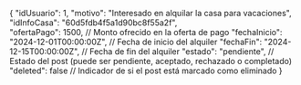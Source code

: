 {
  "idUsuario": 1, 
  "motivo": "Interesado en alquilar la casa para vacaciones",
  "idInfoCasa": "60d5fdb4f5a1d90bc8f55a2f",  
  "ofertaPago": 1500,  // Monto ofrecido en la oferta de pago
  "fechaInicio": "2024-12-01T00:00:00Z",  // Fecha de inicio del alquiler
  "fechaFin": "2024-12-15T00:00:00Z",  // Fecha de fin del alquiler
  "estado": "pendiente",  // Estado del post (puede ser pendiente, aceptado, rechazado o completado)
  "deleted": false  // Indicador de si el post está marcado como eliminado
}
